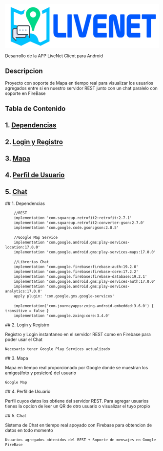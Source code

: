 ![banner](https://github.com/Vintaje/LiveNetAndroidClient/blob/master/bannerlivenet.png)

Desarrollo de la APP LiveNet Client para Android

## Descripcion

Proyecto con soporte de Mapa en tiempo real para visualizar los usuarios agregados entre si en nuestro servidor REST junto con un chat paralelo con soporte en FireBase

## Tabla de Contenido

## 1. [Dependencias](#dependencias)  
## 2. [Login y Registro](#loginregistro) 
## 3. [Mapa](#mapa) 
## 4. [Perfil de Usuario](#perfilusuario) 
## 5. [Chat](#chat) 

<a name="dependencias"/>
## 1. Dependencias

```
    //REST
    implementation 'com.squareup.retrofit2:retrofit:2.7.1'
    implementation 'com.squareup.retrofit2:converter-gson:2.7.0'
    implementation 'com.google.code.gson:gson:2.8.5'

    //Google Map Service
    implementation 'com.google.android.gms:play-services-location:17.0.0'
    implementation 'com.google.android.gms:play-services-maps:17.0.0'
    
    //Librerias Chat
    implementation 'com.google.firebase:firebase-auth:19.2.0'
    implementation 'com.google.firebase:firebase-core:17.2.2'
    implementation 'com.google.firebase:firebase-database:19.2.1'
    implementation 'com.google.android.gms:play-services-auth:17.0.0'
    implementation 'com.google.android.gms:play-services-analytics:17.0.0'
    apply plugin: 'com.google.gms.google-services'

    implementation('com.journeyapps:zxing-android-embedded:3.6.0') { transitive = false }
    implementation 'com.google.zxing:core:3.4.0'
```

<a name="loginregistro"/>
## 2. Login y Registro

Registro y Login instantaneo en el servidor REST como en Firebase para poder usar el Chat
```
Necesario tener Google Play Services actualizado
```

<a name="mapa"/>
## 3. Mapa

Mapa en tiempo real proporcionado por Google donde se muestran los amigos(foto y posicion) del usuario
```
Google Map
```

<a name="perfilusuario"/>
## 4. Perfil de Usuario

Perfil cuyos datos los obtiene del servidor REST. Para agregar usuarios tienes la opcion de leer un QR de otro usuario o visualizar el tuyo propio


<a name="chat"/>
## 5. Chat

Sistema de Chat en tiempo real apoyado con Firebase para obtencion de datos en todo momento

```
Usuarios agregados obtenidos del REST + Soporte de mensajes en Google FireBase
```


